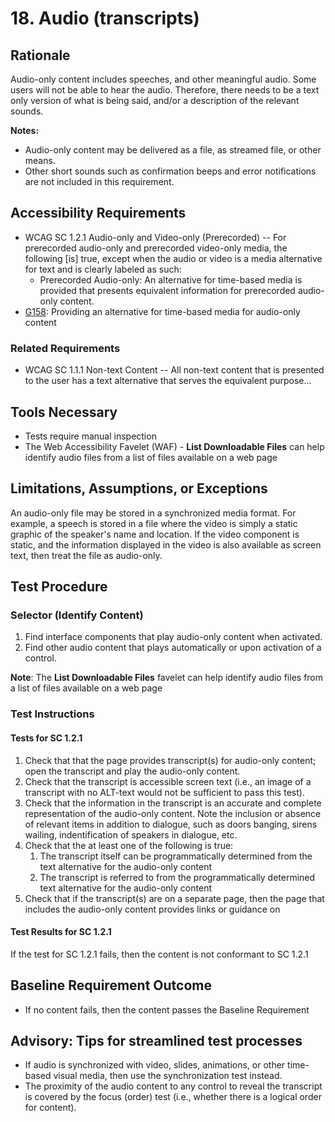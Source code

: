 # 18. Audio (transcripts)
## Rationale
Audio-only content includes speeches, and other meaningful audio. Some users will not be able to hear the audio. Therefore, there needs to be a text only version of what is being said, and/or a description of the relevant sounds.

**Notes:**
* Audio-only content may be delivered as a file, as streamed file, or other means.
* Other short sounds such as confirmation beeps and error notifications are not included in this requirement.

## Accessibility Requirements
*	WCAG SC 1.2.1 Audio-only and Video-only (Prerecorded) -- For prerecorded audio-only and prerecorded video-only media, the following [is] true, except when the audio or video is a media alternative for text and is clearly labeled as such:
    * Prerecorded Audio-only: An alternative for time-based media is provided that presents equivalent information for prerecorded audio-only content.
* [G158](https://www.w3.org/TR/WCAG20-TECHS/G158.html): Providing an alternative for time-based media for audio-only content

### Related Requirements
* WCAG SC 1.1.1 Non-text Content -- All non-text content that is presented to the user has a text alternative that serves the equivalent purpose...

## Tools Necessary
* Tests require manual inspection
* The Web Accessibility Favelet (WAF) - **List Downloadable Files** can help identify audio files from a list of files available on a web page 

## Limitations, Assumptions, or Exceptions
An audio-only file may be stored in a synchronized media format. For example, a speech is stored in a file where the video is simply a static graphic of the speaker's name and location. If the video component is static, and the information displayed in the video is also available as screen text, then treat the file as audio-only.

## Test Procedure
### Selector (Identify Content)
1. Find interface components that play audio-only content when activated.
1. Find other audio content that plays automatically or upon activation of a control.

**Note**: The **List Downloadable Files** favelet can help identify audio files from a list of files available on a web page

### Test Instructions
#### Tests for SC 1.2.1
1. Check that that the page provides transcript(s) for audio-only content; open the transcript and play the audio-only content.
2. Check that the transcript is accessible screen text (i.e., an image of a transcript with no ALT-text would not be sufficient to pass this test).
3. Check that the information in the transcript is an accurate and complete representation of the audio-only content. Note the inclusion or absence of relevant items in addition to dialogue, such as doors banging, sirens wailing, indentification of speakers in dialogue, etc.
4. Check that the at least one of the following is true:
    1. The transcript itself can be programmatically determined from the text alternative for the audio-only content
    2. The transcript is referred to from the programmatically determined text alternative for the audio-only content
5. Check that if the transcript(s) are on a separate page, then the page that includes the audio-only content provides links or guidance on 

#### Test Results for SC 1.2.1
If the test for SC 1.2.1 fails, then the content is not conformant to SC 1.2.1

## Baseline Requirement Outcome
* If no content fails, then the content passes the Baseline Requirement

## Advisory: Tips for streamlined test processes
* If audio is synchronized with video, slides, animations, or other time-based visual media, then use the synchronization test instead.
* The proximity of the audio content to any control to reveal the transcript is covered by the focus (order) test (i.e., whether there is a logical order for content).
